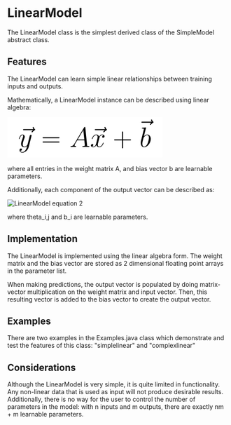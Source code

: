 # LinearModel

The LinearModel class is the simplest derived class of the SimpleModel abstract class.

## Features

The LinearModel can learn simple linear relationships between training inputs and outputs.

Mathematically, a LinearModel instance can be described using linear algebra:

![LinearModel equation 1](linearmodel_equation1.png)

where all entries in the weight matrix A, and bias vector b are learnable parameters.

Additionally, each component of the output vector can be described as:

![LinearModel equation 2](linearmodel_equation2.png)

where theta_i,j and b_i are learnable parameters. 

## Implementation

The LinearModel is implemented using the linear algebra form. The weight matrix and the bias vector are stored as 2 dimensional floating point arrays in the parameter list.

When making predictions, the output vector is populated by doing matrix-vector multiplication on the weight matrix and input vector. Then, this resulting vector is added to the bias vector to create the output vector.

## Examples

There are two examples in the Examples.java class which demonstrate and test the features of this class: "simplelinear" and "complexlinear"

## Considerations

Although the LinearModel is very simple, it is quite limited in functionality. Any non-linear data that is used as input will not produce desirable results. Additionally, there is no way for the user to control the number of parameters in the model: with n inputs and m outputs, there are exactly nm + m learnable parameters.
